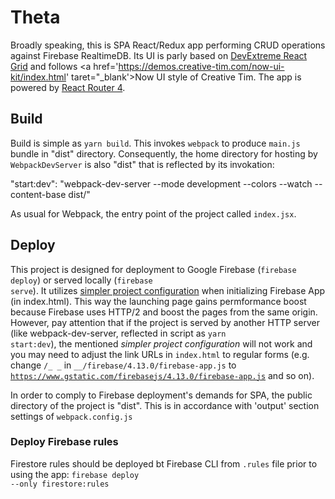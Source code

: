 # Theta 
Broadly speaking, this is SPA React/Redux app performing CRUD operations against Firebase RealtimeDB. Its UI is parly based on <a href='https://devexpress.github.io/devextreme-reactive/react/grid/' target='_blank'>DevExtreme React Grid</a> and follows <a href='https://demos.creative-tim.com/now-ui-kit/index.html' taret="_blank'>Now UI</a> style of Creative Tim. The app is  powered by <a href='https://reacttraining.com/react-router/web/guides/philosophy' target='_blank'>React Router 4</a>.

## Build
Build is simple as <code>yarn build</code>. This invokes <code>webpack</code> to produce <code>main.js</code> bundle in "dist" directory.
Consequently, the home directory for hosting by <code>WebpackDevServer</code> is also "dist" that is reflected by its invokation:

"start:dev": "webpack-dev-server --mode development --colors --watch --content-base dist/"

As usual for Webpack, the entry point of the project called <code>index.jsx</code>.

## Deploy
This project is designed for deployment to Google Firebase (<code>firebase deploy</code>) or served locally (<code>firebase serve</code>). 
It utilizes <a href='https://firebase.google.com/docs/hosting/reserved-urls?authuser=0#sdk_auto-configuration' target='_blank'> simpler project configuration</a> when initializing Firebase App (in index.html). This way the launching page gains permformance boost because Firebase uses HTTP/2 and boost the pages from the same origin.
However, pay attention that if the project is served by another HTTP server (like webpack-dev-server, reflected in script as <code>yarn start:dev</code>), the mentioned <i>simpler project configuration</i> will not work and you may need to adjust the link URLs in <code>index.html</code> to regular forms (e.g. change <code>/_ _</code>  in <code>__/firebase/4.13.0/firebase-app.js</code> to <code>https://www.gstatic.com/firebasejs/4.13.0/firebase-app.js</code> and so on).

In order to comply to Firebase deployment's demands for SPA, the public directory of the project is "dist". This is in accordance with 'output' section settings of <code>webpack.config.js</code>

### Deploy Firebase rules
Firestore rules should be deployed bt Firebase CLI from <code>.rules</code> file prior to using the app:
<code>firebase deploy --only firestore:rules</code>
